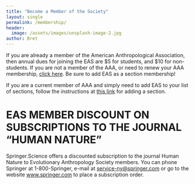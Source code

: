 ```yaml
---
title: "Become a Member of the Society"
layout: single
permalink: /membership/
header:
  image: /assets/images/unsplash-image-2.jpg
author: Bret
---
```


If you are already a member of the American Anthropological Association, then annual dues for joining the EAS are $5 for students, and $10 for non-students. If you are not a member of the AAA, or need to renew your AAA membership, [click here](http://www.aaanet.org/membership/join.cfm). Be sure to add EAS as a section membership!

If you are a current member of AAA and simply need to add EAS to your list of sections, follow the instructions at [this link](http://www.aaanet.org/membership/join.cfm) for adding a section.

# EAS MEMBER DISCOUNT ON SUBSCRIPTIONS TO THE JOURNAL “HUMAN NATURE”

Springer.Science offers a discounted subscription to the journal Human Nature to Evolutionary Anthropology Society members. You can phone Springer at 1-800-Springer, e-mail at service-ny@springer.com or go to the website www.springer.com to place a subscription order.